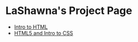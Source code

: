 # LaShawna's Project Page

<ul>
    <li><a href="intro_to_html" target="_blank">Intro to HTML</a></li>
    <li><a href="html5_intro_css" target="_blank">HTML5 and Intro to CSS</a></li>
</ul>